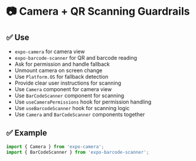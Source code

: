 # 📷 Camera + QR Scanning Guardrails

## ✅ Use
- `expo-camera` for camera view
- `expo-barcode-scanner` for QR and barcode reading
- Ask for permission and handle fallback
- Unmount camera on screen change
- Use `Platform.OS` for fallback detection
- Provide clear user instructions for scanning
- Use `Camera` component for camera view
- Use `BarCodeScanner` component for scanning
- Use `useCameraPermissions` hook for permission handling
- Use `useBarcodeScanner` hook for scanning logic
- Use `Camera` and `BarCodeScanner` components together

## ✅ Example
```ts
import { Camera } from 'expo-camera';
import { BarCodeScanner } from 'expo-barcode-scanner';
```
